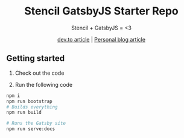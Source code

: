 <div align="center">

# Stencil GatsbyJS Starter Repo

Stencil + GatsbyJS = <3

[dev.to article](https://dev.to/brunnerlivio/use-stencil-with-gatsbyjs-1omo) | [Personal blog article](https://www.brunnerliv.io/articles/use-stencil-with-gatsbyjs)

</div>

## Getting started

1. Check out the code

2. Run the following code

```bash
npm i
npm run bootstrap
# Builds everything
npm run build

# Runs the Gatsby site
npm run serve:docs
````
